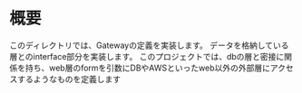# 概要
このディレクトリでは、Gatewayの定義を実装します。
データを格納している層とのinterface部分を実装します。
このプロジェクトでは、dbの層と密接に関係を持ち、web層のformを引数にDBやAWSといったweb以外の外部層にアクセスするようなものを定義します